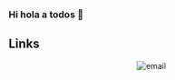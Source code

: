 ### Hi hola a todos 👋

## Links

<p align="center">
 <a href="enier.arauz@unachi.ac.pa"></a><img src="https://img.icons8.com/color/32/000000/gmail.png" alt="email">
</p>
<!--
**ligmaster3/ligmaster3** is a ✨ _special_ ✨ repository because its `README.md` (this file) appears on your GitHub profile.

Here are some ideas to get you started:

- 🔭 I’m currently working on ...
- 🌱 I’m currently learning ...
- 👯 I’m looking to collaborate on ...
- 🤔 I’m looking for help with ...
- 💬 Ask me about ...
- 📫 How to reach me: ...
- 😄 Pronouns: ...
- ⚡ Fun fact: ...
<--

